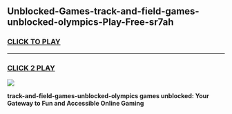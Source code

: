 
## Unblocked-Games-track-and-field-games-unblocked-olympics-Play-Free-sr7ah
<h3>
<a href="https://premium76.site?title=track-and-field-games-unblocked-olympics&ref=10A">CLICK TO PLAY</a></h3>
<hr>

<h3>
<a href="https://premium76.site?title=track-and-field-games-unblocked-olympics&ref=10A">CLICK 2 PLAY</a>
  
</h3>

<a href="https://premium76.site?title=track-and-field-games-unblocked-olympics&ref=10A"><img src="https://clearcache.store/games.png"></a>


**track-and-field-games-unblocked-olympics games unblocked: Your Gateway to Fun and Accessible Online Gaming**
